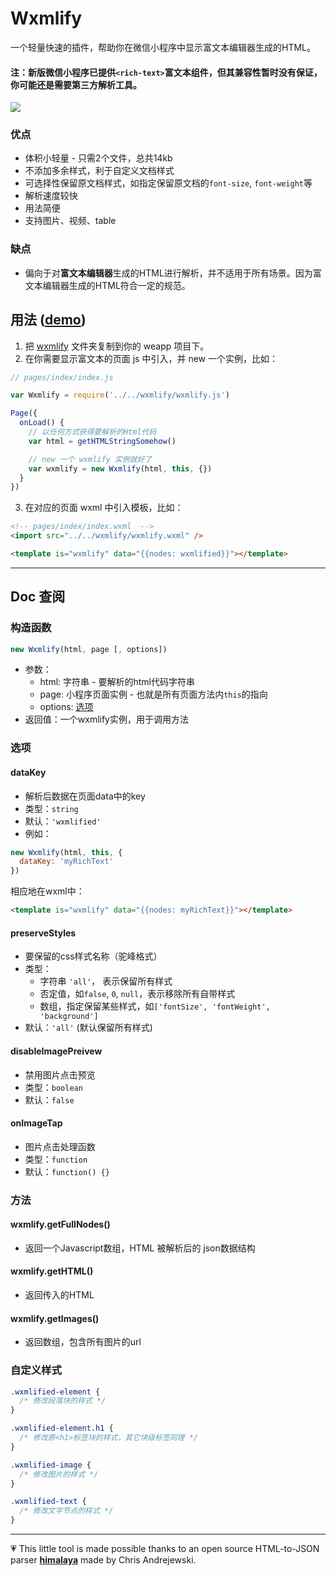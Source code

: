 # Wxmlify
一个轻量快速的插件，帮助你在微信小程序中显示富文本编辑器生成的HTML。
#### 注：新版微信小程序已提供`<rich-text>`富文本组件，但其兼容性暂时没有保证，你可能还是需要第三方解析工具。

![](https://media.giphy.com/media/l4pTa5Eu6JJxI2o1i/giphy.gif)

### 优点

- 体积小轻量 - 只需2个文件，总共14kb
- 不添加多余样式，利于自定义文档样式
- 可选择性保留原文档样式，如指定保留原文档的`font-size`, `font-weight`等
- 解析速度较快
- 用法简便
- 支持图片、视频、table

### 缺点
- 偏向于对**富文本编辑器**生成的HTML进行解析，并不适用于所有场景。因为富文本编辑器生成的HTML符合一定的规范。

## 用法 ([demo](https://github.com/zhanziyang/wxmlify/tree/master/example))

1. 把 [wxmlify](https://github.com/zhanziyang/wxmlify/tree/master/wxmlify) 文件夹复制到你的 weapp 项目下。
2. 在你需要显示富文本的页面 js 中引入，并 new 一个实例，比如：

```js
// pages/index/index.js

var Wxmlify = require('../../wxmlify/wxmlify.js')

Page({
  onLoad() {
    // 以任何方式获得要解析的Html代码
    var html = getHTMLStringSomehow() 

    // new 一个 wxmlify 实例就好了
    var wxmlify = new Wxmlify(html, this, {})
  }
})
```
3. 在对应的页面 wxml 中引入模板，比如：
```html
<!-- pages/index/index.wxml  -->
<import src="../../wxmlify/wxmlify.wxml" />

<template is="wxmlify" data="{{nodes: wxmlified}}"></template>
```
---

## Doc 查阅

### 构造函数
```js
new Wxmlify(html, page [, options])
```
- 参数：
  - html: 字符串 - 要解析的html代码字符串
  - page: 小程序页面实例 - 也就是所有页面方法内`this`的指向
  - options: [选项](#选项)
- 返回值：一个wxmlify实例，用于调用方法

### 选项

#### dataKey
- 解析后数据在页面data中的key
- 类型：`string`
- 默认：`'wxmlified'`
- 例如：
```js
new Wxmlify(html, this, {
  dataKey: 'myRichText'
})
```
相应地在wxml中：
```html
<template is="wxmlify" data="{{nodes: myRichText}}"></template>
```

#### preserveStyles
- 要保留的css样式名称（驼峰格式）
- 类型：
  - 字符串 `'all'`， 表示保留所有样式
  - 否定值，如`false`, `0`, `null`，表示移除所有自带样式
  - 数组，指定保留某些样式，如`['fontSize', 'fontWeight', 'background']`
- 默认：`'all'` (默认保留所有样式)

#### disableImagePreivew
- 禁用图片点击预览
- 类型：`boolean`
- 默认：`false`

#### onImageTap
- 图片点击处理函数
- 类型：`function`
- 默认：`function() {}`

### 方法

#### wxmlify.getFullNodes()
- 返回一个Javascript数组，HTML 被解析后的 json数据结构

#### wxmlify.getHTML()
- 返回传入的HTML

#### wxmlify.getImages()
- 返回数组，包含所有图片的url

### 自定义样式
```css
.wxmlified-element {
  /* 修改段落块的样式 */
}

.wxmlified-element.h1 {
  /* 修改原<h1>标签块的样式，其它块级标签同理 */
}

.wxmlified-image {
  /* 修改图片的样式 */
}

.wxmlified-text {
  /* 修改文字节点的样式 */
}
```
---

💗 This little tool is made possible thanks to an open source HTML-to-JSON parser **[himalaya](https://github.com/andrejewski/himalaya)** made by Chris Andrejewski.
